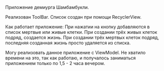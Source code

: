 Приложение демиурга Шамбамбукли.

Реализован ToolBar.
Список создан при помощи RecyclerView.

Как работает приложение:
При нажатии на кнопку добавляются в список мертвые или живые клетки.
При создании трёх живых клеток подряд, создается жизнь.
При создании трёх мертвых клеток подряд, последняя созданная жизнь просто удаляется из списка.

Могу реализовать данное приложение с ViewModel.
Не хватило времени на это, так как работаю, и получалось заниматься приложением только по 1,5 - 2 часа вечером.

